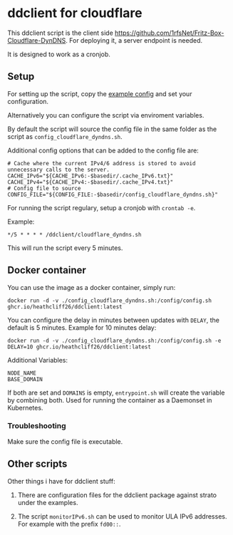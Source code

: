 # ddclient for cloudflare

This ddclient script is the client side https://github.com/1rfsNet/Fritz-Box-Cloudflare-DynDNS.
For deploying it, a server endpoint is needed.

It is designed to work as a cronjob.

## Setup

For setting up the script, copy the [example config](examples/config_cloudflare_dyndns.sh) and set your configuration.

Alternatively you can configure the script via enviroment variables.

By default the script will source the config file in the same folder as the script as `config_cloudflare_dyndns.sh`.

Additional config options that can be added to the config file are:
```
# Cache where the current IPv4/6 address is stored to avoid unnecessary calls to the server.
CACHE_IPv6="${CACHE_IPv6:-$basedir/.cache_IPv6.txt}"
CACHE_IPv4="${CACHE_IPv4:-$basedir/.cache_IPv4.txt}"
# Config file to source
CONFIG_FILE="${CONFIG_FILE:-$basedir/config_cloudflare_dyndns.sh}"
```

For running the script regulary, setup a cronjob with `crontab -e`.

Example:
```
*/5 * * * * /ddclient/cloudflare_dyndns.sh
```
This will run the script every 5 minutes.

## Docker container

You can use the image as a docker container, simply run:
```
docker run -d -v ./config_cloudflare_dyndns.sh:/config/config.sh ghcr.io/heathcliff26/ddclient:latest
```

You can configure the delay in minutes between updates with `DELAY`, the default is 5 minutes.
Example for 10 minutes delay:
```
docker run -d -v ./config_cloudflare_dyndns.sh:/config/config.sh -e DELAY=10 ghcr.io/heathcliff26/ddclient:latest
```

Additional Variables:
```
NODE_NAME
BASE_DOMAIN
```
If both are set and `DOMAINS` is empty, `entrypoint.sh` will create the variable by combining both. Used for running the container as a Daemonset in Kubernetes.

### Troubleshooting

Make sure the config file is executable.

## Other scripts

Other things i have for ddclient stuff:

1. There are configuration files for the ddclient package against strato under the examples.

2. The script `monitorIPv6.sh` can be used to monitor ULA IPv6 addresses. For example with the prefix `fd00::`.
